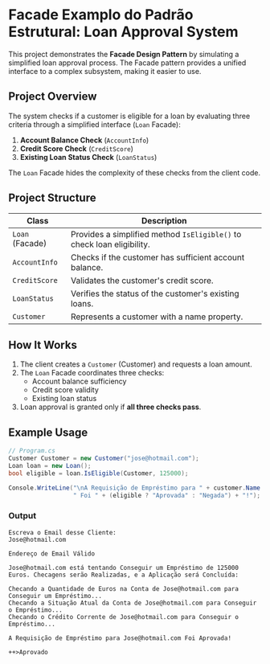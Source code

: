 # Facade Examplo do Padrão Estrutural: Loan Approval System

This project demonstrates the **Facade Design Pattern** by simulating a simplified loan approval process. The Facade pattern provides a unified interface to a complex subsystem, making it easier to use.

## Project Overview
The system checks if a customer is eligible for a loan by evaluating three criteria through a simplified interface (`Loan` Facade):
1. **Account Balance Check** (`AccountInfo`)
2. **Credit Score Check** (`CreditScore`)
3. **Existing Loan Status Check** (`LoanStatus`)

The `Loan` Facade hides the complexity of these checks from the client code.

## Project Structure
| Class                  | Description                                                                    |
|------------------------|--------------------------------------------------------------------------------|
| `Loan` (Facade)        | Provides a simplified method `IsEligible()` to check loan eligibility.         |
| `AccountInfo`          | Checks if the customer has sufficient account balance.                         |
| `CreditScore`          | Validates the customer's credit score.                                         |
| `LoanStatus`           | Verifies the status of the customer's existing loans.                          |
| `Customer`             | Represents a customer with a name property.                                    |

## How It Works
1. The client creates a `Customer` (Customer) and requests a loan amount.
2. The `Loan` Facade coordinates three checks:
   - Account balance sufficiency
   - Credit score validity
   - Existing loan status
3. Loan approval is granted only if **all three checks pass**.

## Example Usage
```csharp
// Program.cs
Customer Customer = new Customer("jose@hotmail.com");
Loan loan = new Loan();
bool eligible = loan.IsEligible(Customer, 125000);

Console.WriteLine("\nA Requisição de Empréstimo para " + customer.Name +
                  " Foi " + (eligible ? "Aprovada" : "Negada") + "!");
```
### Output
```
Escreva o Email desse Cliente:
Jose@hotmail.com

Endereço de Email Válido

Jose@hotmail.com está tentando Conseguir um Empréstimo de 125000 Euros. Checagens serão Realizadas, e a Aplicação será Concluída:

Checando a Quantidade de Euros na Conta de Jose@hotmail.com para Conseguir um Empréstimo...
Checando a Situação Atual da Conta de Jose@hotmail.com para Conseguir o Empréstimo...
Checando o Crédito Corrente de Jose@hotmail.com para Conseguir o Empréstimo...

A Requisição de Empréstimo para Jose@hotmail.com Foi Aprovada!

++>Aprovado